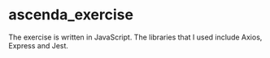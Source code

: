 # ascenda_exercise

The exercise is written in JavaScript. The libraries that I used include Axios, Express and Jest.
